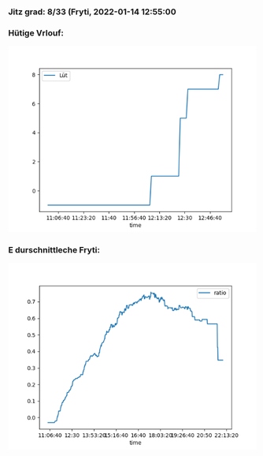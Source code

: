 ### Jitz grad: 8/33 (Fryti, 2022-01-14 12:55:00

### Hütige Vrlouf:
![Graph](Today.png)

### E durschnittleche Fryti:
![Graph](Fryti.png)